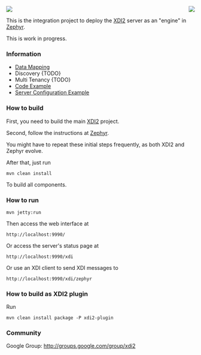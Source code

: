 <a href="http://projectdanube.org/" target="_blank"><img src="http://projectdanube.github.com/xdi2/images/projectdanube_logo.png" align="right"></a>
<img src="http://projectdanube.github.com/xdi2/images/logo64.png"><br>

This is the integration project to deploy the [XDI2](http://github.com/projectdanube/xdi2) server as an "engine" in [Zephyr](http://github.com/airships/zephyr).

This is work in progress. 

### Information

* [Data Mapping](https://github.com/projectdanube/xdi2-zephyr/wiki/Data%20Mapping)
* Discovery {TODO}
* Multi Tenancy {TODO}
* [Code Example](https://github.com/projectdanube/xdi2-zephyr/wiki/Code%20Example)
* [Server Configuration Example](https://github.com/projectdanube/xdi2-zephyr/wiki/Server%20Configuration%20Example)

### How to build

First, you need to build the main [XDI2](http://github.com/projectdanube/xdi2) project.

Second, follow the instructions at [Zephyr](http://github.com/airships/zephyr).

You might have to repeat these initial steps frequently, as both XDI2 and Zephyr evolve.

After that, just run

    mvn clean install

To build all components.

### How to run

    mvn jetty:run

Then access the web interface at

	http://localhost:9990/

Or access the server's status page at

	http://localhost:9990/xdi

Or use an XDI client to send XDI messages to

    http://localhost:9990/xdi/zephyr

### How to build as XDI2 plugin

Run

    mvn clean install package -P xdi2-plugin

### Community

Google Group: http://groups.google.com/group/xdi2
